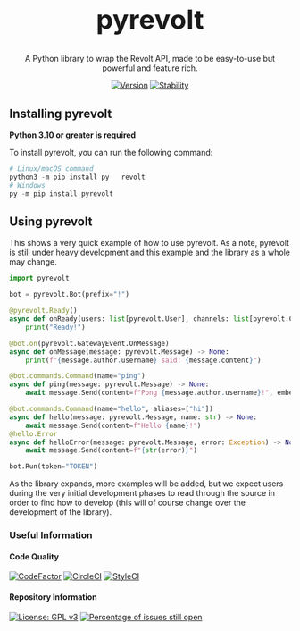 <h1 align="center" style="font-size: 48px;">pyrevolt</h1>
<div align="center">
A Python library to wrap the Revolt API, made to be easy-to-use but powerful and feature rich.
</div>
<div align="center">

[![Version](https://img.shields.io/badge/version-0.1.4--a-red)](https://img.shields.io/badge/version-0.1.4--a-red) [![Stability](https://img.shields.io/badge/stability-Use%20if%20experienced-important)](https://img.shields.io/badge/stability-Use%20if%20experienced-important)
</div>

## Installing pyrevolt
**Python 3.10 or greater is required**

To install pyrevolt, you can run the following command:
```python
# Linux/macOS command
python3 -m pip install py   revolt
# Windows
py -m pip install pyrevolt
```

## Using pyrevolt
This shows a very quick example of how to use pyrevolt. As a note, pyrevolt is still under heavy development and this example and the library as a whole may change.
```py
import pyrevolt

bot = pyrevolt.Bot(prefix="!")

@pyrevolt.Ready()
async def onReady(users: list[pyrevolt.User], channels: list[pyrevolt.Channel], servers: list[pyrevolt.Server]) -> None:
    print("Ready!")

@bot.on(pyrevolt.GatewayEvent.OnMessage)
async def onMessage(message: pyrevolt.Message) -> None:
    print(f"{message.author.username} said: {message.content}")

@bot.commands.Command(name="ping")
async def ping(message: pyrevolt.Message) -> None:
    await message.Send(content=f"Pong {message.author.username}!", embeds=[pyrevolt.Embed.Create(title="Pong!", description=f"{message.author.mention}!", colour="#0000ff")], replies=[pyrevolt.Reply(message.messageID, True)])

@bot.commands.Command(name="hello", aliases=["hi"])
async def hello(message: pyrevolt.Message, name: str) -> None:
    await message.Send(content=f"Hello {name}!")
@hello.Error
async def helloError(message: pyrevolt.Message, error: Exception) -> None:
    await message.Send(content=f"{str(error)}")

bot.Run(token="TOKEN")
```

As the library expands, more examples will be added, but we expect users during the very initial development phases to read through the source in order to find how to develop (this will of course change over the development of the library).

### Useful Information
#### Code Quality
[![CodeFactor](https://www.codefactor.io/repository/github/genericnerd/pyrevolt/badge)](https://www.codefactor.io/repository/github/genericnerd/pyrevolt)
[![CircleCI](https://circleci.com/gh/GenericNerd/pyrevolt.svg?style=shield)](https://app.circleci.com/pipelines/github/GenericNerd/pyrevolt)
[![StyleCI](https://github.styleci.io/repos/471419418/shield?branch=production)](https://github.styleci.io/repos/471419418?branch=production)
#### Repository Information
[![License: GPL v3](https://img.shields.io/badge/License-GPLv3-blue.svg)](https://www.gnu.org/licenses/gpl-3.0)
[![Percentage of issues still open](http://isitmaintained.com/badge/open/GenericNerd/pyrevolt.svg)](http://isitmaintained.com/project/GenericNerd/pyrevolt "Percentage of issues still open")